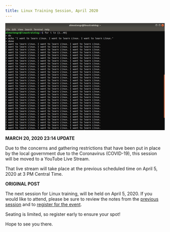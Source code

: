```yaml
---
title: Linux Training Session, April 2020
---
```


![I want to learn Linux in terminal window](/images/2020.03.06-linux-training-session.jpg)

**MARCH 20, 2020 23:14 UPDATE**

Due to the concerns and gathering restrictions that have been put in place
by the local government due to the Coronavirus (COVID-19), this session
will be moved to a YouTube Live Stream.

That live stream will take place at the previous scheduled time on
April 5, 2020 at 3 PM Central Time.

**ORIGINAL POST**

The next session for Linux training, will be held on April 5, 2020. If you would like to attend, 
please be sure to review the notes from the
[previous session](/technology/2020.03.01-linux-training-session) and to
[register for the event](https://www.eventbrite.com/e/linux-training-session-april-2020-tickets-98546999729).

Seating is limited, so register early to ensure your spot!

Hope to see you there.
